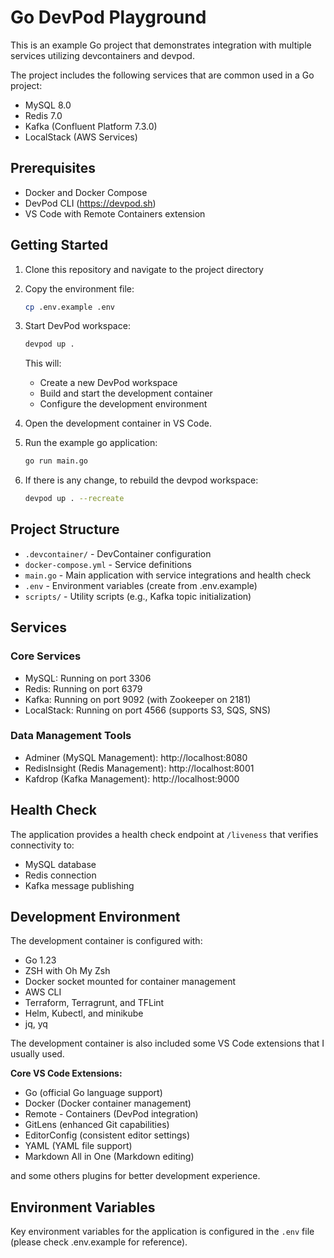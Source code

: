 # Go DevPod Playground

This is an example Go project that demonstrates integration with multiple services utilizing devcontainers and devpod.

The project includes the following services that are common used in a Go project:

- MySQL 8.0
- Redis 7.0
- Kafka (Confluent Platform 7.3.0)
- LocalStack (AWS Services)

## Prerequisites

- Docker and Docker Compose
- DevPod CLI (https://devpod.sh)
- VS Code with Remote Containers extension

## Getting Started

1. Clone this repository and navigate to the project directory

2. Copy the environment file:
   ```bash
   cp .env.example .env
   ```

3. Start DevPod workspace:
   ```bash
   devpod up .
   ```
   This will:
   - Create a new DevPod workspace
   - Build and start the development container
   - Configure the development environment

4. Open the development container in VS Code.

5. Run the example go application:
   ```bash
   go run main.go
   ```

6. If there is any change, to rebuild the devpod workspace:
   ```bash
   devpod up . --recreate
   ```

## Project Structure

- `.devcontainer/` - DevContainer configuration
- `docker-compose.yml` - Service definitions
- `main.go` - Main application with service integrations and health check
- `.env` - Environment variables (create from .env.example)
- `scripts/` - Utility scripts (e.g., Kafka topic initialization)

## Services

### Core Services
- MySQL: Running on port 3306
- Redis: Running on port 6379
- Kafka: Running on port 9092 (with Zookeeper on 2181)
- LocalStack: Running on port 4566 (supports S3, SQS, SNS)

### Data Management Tools
- Adminer (MySQL Management): http://localhost:8080
- RedisInsight (Redis Management): http://localhost:8001
- Kafdrop (Kafka Management): http://localhost:9000

## Health Check

The application provides a health check endpoint at `/liveness` that verifies connectivity to:
- MySQL database
- Redis connection
- Kafka message publishing

## Development Environment

The development container is configured with:
- Go 1.23
- ZSH with Oh My Zsh
- Docker socket mounted for container management
- AWS CLI
- Terraform, Terragrunt, and TFLint
- Helm, Kubectl, and minikube
- jq, yq

The development container is also included some VS Code extensions that I usually used.

**Core VS Code Extensions:**

- Go (official Go language support)
- Docker (Docker container management)
- Remote - Containers (DevPod integration)
- GitLens (enhanced Git capabilities)
- EditorConfig (consistent editor settings)
- YAML (YAML file support)
- Markdown All in One (Markdown editing)

and some others plugins for better development experience.


## Environment Variables

Key environment variables for the application is configured in the `.env` file (please check .env.example for reference).
